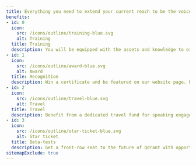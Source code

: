 ```yaml
---
title: Everything you need to extend your current reach to be the voice of the developer community and represent Qdrant
benefits:
- id: 0
  icon:
    src: /icons/outline/training-blue.svg
    alt: Training
  title: Training
  description: You will be equipped with the assets and knowledge to organize and execute successful talks and events. Get access to our content library with slide decks, templates, and more.
- id: 1
  icon:
    src: /icons/outline/award-blue.svg
    alt: Award
  title: Recognition
  description: Win a certificate and be featured on our website page. Plus, enjoy the distinction of receiving exclusive Qdrant swag.
- id: 2
  icon:
    src: /icons/outline/travel-blue.svg
    alt: Travel
  title: Travel
  description: Benefit from a dedicated travel fund for speaking engagements at developer conferences.
- id: 3
  icon:
    src: /icons/outline/star-ticket-blue.svg
    alt: Star ticket
  title: Beta-tests
  description: Get a front-row seat to the future of Qdrant with opportunities to beta-test new releases and access our detailed product roadmap.
sitemapExclude: true
---
```


